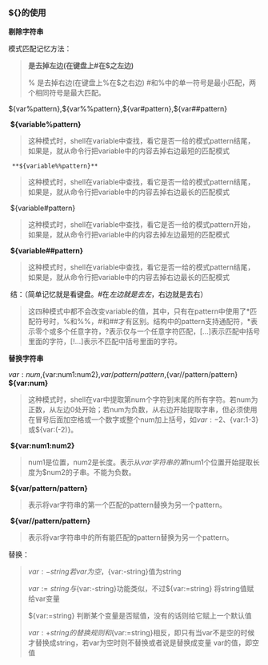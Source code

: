 ### ${}的使用

**剔除字符串**

模式匹配记忆方法：

> **是去掉左边(在键盘上#在$之左边)**
> 
> % 是去掉右边(在键盘上%在$之右边)
> #和%中的单一符号是最小匹配，两个相同符号是最大匹配。

${var%pattern},${var%%pattern},${var#pattern},${var##pattern}    

​    **${variable%pattern}**

> 这种模式时，shell在variable中查找，看它是否一给的模式pattern结尾，如果是，就从命令行把variable中的内容去掉右边最短的匹配模式

     **${variable%%pattern}**

> 这种模式时，shell在variable中查找，看它是否一给的模式pattern结尾，如果是，就从命令行把variable中的内容去掉右边最长的匹配模式

​    ${variable#pattern}

> 这种模式时，shell在variable中查找，看它是否一给的模式pattern开始，如果是，就从命令行把variable中的内容去掉左边最短的匹配模式

​    **${variable##pattern}**

> 这种模式时，shell在variable中查找，看它是否一给的模式pattern结尾，如果是，就从命令行把variable中的内容去掉右边最长的匹配模式

​    结：（简单记忆就是看键盘。#在$左边就是去左，%在$右边就是去右）

> 这四种模式中都不会改变variable的值，其中，只有在pattern中使用了*匹配符号时，%和%%，#和##才有区别。结构中的pattern支持通配符，*表示零个或多个任意字符，?表示仅与一个任意字符匹配，[...]表示匹配中括号里面的字符，[!...]表示不匹配中括号里面的字符。

**替换字符串**

${var:num},${var:num1:num2},${var/pattern/pattern},${var//pattern/pattern}
    **${var:num}**

> 这种模式时，shell在var中提取第num个字符到末尾的所有字符。若num为正数，从左边0处开始；若num为负数，从右边开始提取字串，但必须使用在冒号后面加空格或一个数字或整个num加上括号，如${var: -2}、${var:1-3}或${var:(-2)}。

​    **${var:num1:num2}**

> num1是位置，num2是长度。表示从$var字符串的第$num1个位置开始提取长度为$num2的子串。不能为负数。

​    **${var/pattern/pattern}**

> 表示将var字符串的第一个匹配的pattern替换为另一个pattern。

​    **${var//pattern/pattern}**

> 表示将var字符串中的所有能匹配的pattern替换为另一个pattern。

替换：

> ${var:-string} 若var为空，${var:-string}值为string 
> 
> ${var:=string} 与${var:-string}功能类似，不过${var:=string} 将string值赋给var变量
> 
> ${var:=string} 判断某个变量是否赋值，没有的话则给它赋上一个默认值 
> 
> ${var:+string}的替换规则和${var:=string}相反，即只有当var不是空的时候才替换成string，若var为空时则不替换或者说是替换成变量 var的值，即空值


